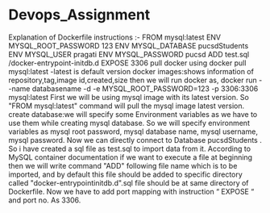 # Devops_Assignment
Explanation of Dockerfile instructions :- 
FROM mysql:latest
 ENV MYSQL_ROOT_PASSWORD 123 
ENV MYSQL_DATABASE pucsdStudents 
ENV MYSQL_USER pragati
 ENV MYSQL_PASSWORD 
pucsd ADD test.sql /docker-entrypoint-initdb.d
 EXPOSE 3306 
pull docker using 
docker pull mysql:latest -latest is default version
 docker images:shows information of repository,tag,image id,created,size then we will run docker as, 
docker run --name databasename -d -e MYSQL_ROOT_PASSWORD=123 -p 3306:3306 mysql:latest
 First we will be using mysql image with its latest version. So "FROM mysql:latest" 
command will pull the mysql image latest version. 
create database:we will specify some Environment variables as we have to use them
 while creating mysql database. 
So we will specify environment variables as mysql root password, mysql database name, mysql username, mysql password. Now we can directly connect to Database pucsdStudents . 
So i have created a sql file as test.sql to import data from it. According to MySQL container documentation if we want to execute a file at beginning then we will write command "ADD" following file name which is to be imported, and by 
default this file should be added to specific directory called "docker-entrypointinitdb.d".sql file should be at same directory of Dockerfile. Now we have to add port mapping with instruction “ EXPOSE “ and port no. As 3306.
